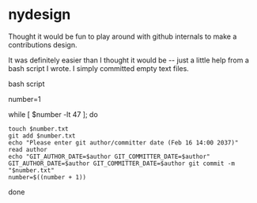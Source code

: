 # nydesign

Thought it would be fun to play around with github internals to make a contributions design.

It was definitely easier than I thought it would be -- just a little help from a bash script I wrote.
I simply committed empty text files.


bash script

number=1

while [ $number -lt 47 ]; do
    
    touch $number.txt
    git add $number.txt
    echo "Please enter git author/committer date (Feb 16 14:00 2037)"
    read author
    echo "GIT_AUTHOR_DATE=$author GIT_COMMITTER_DATE=$author"
    GIT_AUTHOR_DATE=$author GIT_COMMITTER_DATE=$author git commit -m "$number.txt" 
    number=$((number + 1))
done
